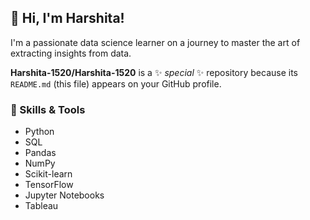 ## 👋 Hi, I'm Harshita!

I'm a passionate data science learner on a journey to master the art of extracting insights from data.

**Harshita-1520/Harshita-1520** is a ✨ _special_ ✨ repository because its `README.md` (this file) appears on your GitHub profile.

### 🔧 Skills & Tools

- Python
- SQL
- Pandas
- NumPy
- Scikit-learn
- TensorFlow
- Jupyter Notebooks
- Tableau
